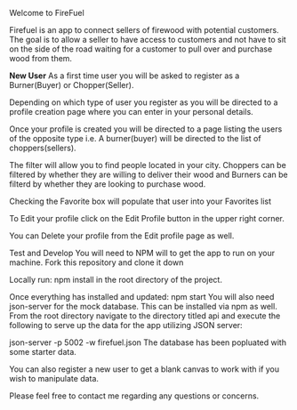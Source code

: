 Welcome to FireFuel

Firefuel is an app to connect sellers of firewood with potential customers. The goal is to allow a seller to have access to customers and not have to sit on the side of the road waiting for a customer to pull over and purchase wood from them.

**New User**
As a first time user you will be asked to register as a Burner(Buyer) or Chopper(Seller).

Depending on which type of user you register as you will be directed to a profile creation page where you can enter in your personal details.

Once your profile is created you will be directed to a page listing the users of the opposite type i.e. A burner(buyer) will be directed to the list of choppers(sellers).

The filter will allow you to find people located in your city. Choppers can be filtered by whether they are willing to deliver their wood and Burners can be filterd by whether they are looking to purchase wood.

Checking the Favorite box will populate that user into your Favorites list

To Edit your profile click on the Edit Profile button in the upper right corner.

You can Delete your profile from the Edit profile page as well.

Test and Develop
You will need to NPM will to get the app to run on your machine. Fork this repository and clone it down

Locally run:
npm install
in the root directory of the project.

Once everything has installed and updated:
npm start
You will also need json-server for the mock database. This can be installed via npm as well. From the root directory navigate to the directory titled api and execute the following to serve up the data for the app utilizing JSON server:

json-server -p 5002 -w firefuel.json
The database has been popluated with some starter data.

You can also register a new user to get a blank canvas to work with if you wish to manipulate data.

Please feel free to contact me regarding any questions or concerns.


